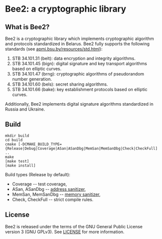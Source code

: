 Bee2: a cryptographic library
=============================

What is Bee2?
-------------

Bee2 is a cryptographic library which implements cryptographic 
algorithm and protocols standardized in Belarus. 
Bee2 fully supports the following standards 
(see [apmi.bsu.by/resources/std.html](http://apmi.bsu.by/resources/std.html)):

1. STB 34.101.31 (belt): data encryption and integrity algorithms.
2. STB 34.101.45 (bign): digital signature and key transport algorithms 
   based on elliptic curves.
3. STB 34.101.47 (brng): cryptographic algorithms of pseudorandom number 
   generation.
4. STB 34.101.60 (bels): secret sharing algorithms.
5. STB 34.101.66 (bake): key establishment protocols based on elliptic 
   curves. 

Additionally, Bee2 implements digital signature algorithms standardized in 
Russia and Ukraine.

Build
-----

    mkdir build
    cd build
    cmake [-DCMAKE_BUILD_TYPE={Release|Debug|Coverage|ASan|ASanDbg|MemSan|MemSanDbg|Check|CheckFull] ..
    make
    [make test]
    [make install]

Build types (Release by default):
   
*  Coverage -- test coverage,   
*  ASan, ASanDbg -- [address sanitizer](http://en.wikipedia.org/wiki/AddressSanitizer),
*  MemSan, MemSanDbg -- [memory sanitizer](http://code.google.com/p/memory-sanitizer/),
*  Check, CheckFull -- strict compile rules.

License
-------

Bee2 is released under the terms of the GNU General Public License version 3
(GNU GPLv3). See [LICENSE](LICENSE) for more information.
